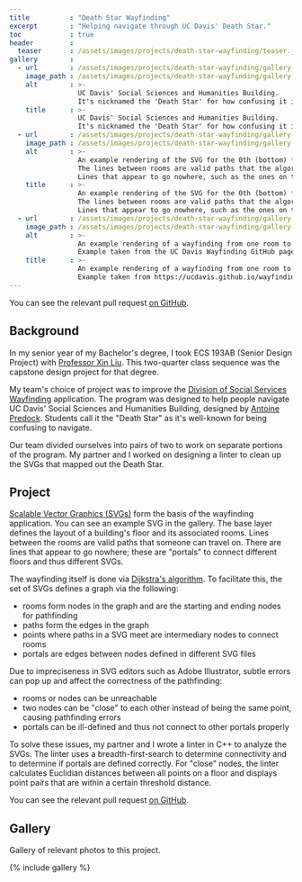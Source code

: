 ```yaml
---
title          : "Death Star Wayfinding"
excerpt        : "Helping navigate through UC Davis' Death Star."
toc            : true
header         :
  teaser       : /assets/images/projects/death-star-wayfinding/teaser.jpg
gallery        :
  - url        : /assets/images/projects/death-star-wayfinding/gallery-1.jpg
    image_path : /assets/images/projects/death-star-wayfinding/gallery-1.jpg
    alt        : >-
                 UC Davis' Social Sciences and Humanities Building.
                 It's nicknamed the 'Death Star' for how confusing it is to navigate.
    title      : >-
                 UC Davis' Social Sciences and Humanities Building.
                 It's nicknamed the 'Death Star' for how confusing it is to navigate.
  - url        : /assets/images/projects/death-star-wayfinding/gallery-2.jpg
    image_path : /assets/images/projects/death-star-wayfinding/gallery-2.jpg
    alt        : >-
                 An example rendering of the SVG for the 0th (bottom) floor of the Death Star.
                 The lines between rooms are valid paths that the algorithm can travel on.
                 Lines that appear to go nowhere, such as the ones on the far right, are 'portals' that travel between floors.
    title      : >-
                 An example rendering of the SVG for the 0th (bottom) floor of the Death Star.
                 The lines between rooms are valid paths that the algorithm can travel on.
                 Lines that appear to go nowhere, such as the ones on the far right, are 'portals' that travel between floors.
  - url        : /assets/images/projects/death-star-wayfinding/gallery-3.jpg
    image_path : /assets/images/projects/death-star-wayfinding/gallery-3.jpg
    alt        : >-
                 An example rendering of a wayfinding from one room to another.
                 Example taken from the UC Davis Wayfinding GitHub page.
    title      : >-
                 An example rendering of a wayfinding from one room to another.
                 Example taken from https://ucdavis.github.io/wayfinding/.
---
```


You can see the relevant pull request [on GitHub](https://github.com/ucdavis/wayfinding/pull/43).

## Background

In my senior year of my Bachelor's degree, I took ECS 193AB (Senior Design Project) with [Professor Xin Liu](https://xinliu.engineering.ucdavis.edu/).
This two-quarter class sequence was the capstone design project for that degree.

My team's choice of project was to improve the [Division of Social Services Wayfinding](https://github.com/ucdavis/dss-wayfinding) application.
The program was designed to help people navigate UC Davis' Social Sciences and Humanities Building, designed by [Antoine Predock](http://www.predock.com/SocialSciences/UC%20Davis.html).
Students call it the "Death Star" as it's well-known for being confusing to navigate.

Our team divided ourselves into pairs of two to work on separate portions of the program.
My partner and I worked on designing a linter to clean up the SVGs that mapped out the Death Star.

## Project

[Scalable Vector Graphics (SVGs)](https://en.wikipedia.org/wiki/Scalable_Vector_Graphics) form the basis of the wayfinding application.
You can see an example SVG in the gallery.
The base layer defines the layout of a building's floor and its associated rooms.
Lines between the rooms are valid paths that someone can travel on.
There are lines that appear to go nowhere; these are "portals" to connect different floors and thus different SVGs.

The wayfinding itself is done via [Dijkstra's algorithm](https://en.wikipedia.org/wiki/Dijkstra%27s_algorithm).
To facilitate this, the set of SVGs defines a graph via the following:

* rooms form nodes in the graph and are the starting and ending nodes for pathfinding
* paths form the edges in the graph
* points where paths in a SVG meet are intermediary nodes to connect rooms
* portals are edges between nodes defined in different SVG files

Due to impreciseness in SVG editors such as Adobe Illustrator, subtle errors can pop up and affect the correctness of the pathfinding:

* rooms or nodes can be unreachable
* two nodes can be "close" to each other instead of being the same point, causing pathfinding errors
* portals can be ill-defined and thus not connect to other portals properly

To solve these issues, my partner and I wrote a linter in C++ to analyze the SVGs.
The linter uses a breadth-first-search to determine connectivity and to determine if portals are defined correctly.
For "close" nodes, the linter calculates Euclidian distances between all points on a floor and displays point pairs that are within a certain threshold distance.

You can see the relevant pull request [on GitHub](https://github.com/ucdavis/wayfinding/pull/43).

## Gallery

Gallery of relevant photos to this project.

{% include gallery %}
